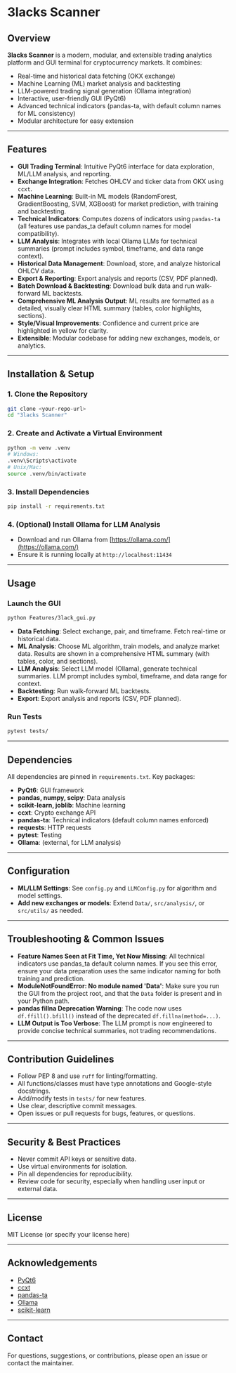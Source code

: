# 3lacks Scanner

## Overview

**3lacks Scanner** is a modern, modular, and extensible trading analytics platform and GUI terminal for cryptocurrency markets. It combines:
- Real-time and historical data fetching (OKX exchange)
- Machine Learning (ML) market analysis and backtesting
- LLM-powered trading signal generation (Ollama integration)
- Interactive, user-friendly GUI (PyQt6)
- Advanced technical indicators (pandas-ta, with default column names for ML consistency)
- Modular architecture for easy extension

---

## Features

- **GUI Trading Terminal**: Intuitive PyQt6 interface for data exploration, ML/LLM analysis, and reporting.
- **Exchange Integration**: Fetches OHLCV and ticker data from OKX using `ccxt`.
- **Machine Learning**: Built-in ML models (RandomForest, GradientBoosting, SVM, XGBoost) for market prediction, with training and backtesting.
- **Technical Indicators**: Computes dozens of indicators using `pandas-ta` (all features use pandas_ta default column names for model compatibility).
- **LLM Analysis**: Integrates with local Ollama LLMs for technical summaries (prompt includes symbol, timeframe, and data range context).
- **Historical Data Management**: Download, store, and analyze historical OHLCV data.
- **Export & Reporting**: Export analysis and reports (CSV, PDF planned).
- **Batch Download & Backtesting**: Download bulk data and run walk-forward ML backtests.
- **Comprehensive ML Analysis Output**: ML results are formatted as a detailed, visually clear HTML summary (tables, color highlights, sections).
- **Style/Visual Improvements**: Confidence and current price are highlighted in yellow for clarity.
- **Extensible**: Modular codebase for adding new exchanges, models, or analytics.

---

## Installation & Setup

### 1. **Clone the Repository**
```bash
git clone <your-repo-url>
cd "3lacks Scanner"
```

### 2. **Create and Activate a Virtual Environment**
```bash
python -m venv .venv
# Windows:
.venv\Scripts\activate
# Unix/Mac:
source .venv/bin/activate
```

### 3. **Install Dependencies**
```bash
pip install -r requirements.txt
```

### 4. **(Optional) Install Ollama for LLM Analysis**
- Download and run Ollama from [https://ollama.com/](https://ollama.com/)
- Ensure it is running locally at `http://localhost:11434`

---

## Usage

### **Launch the GUI**
```bash
python Features/3lack_gui.py
```

- **Data Fetching**: Select exchange, pair, and timeframe. Fetch real-time or historical data.
- **ML Analysis**: Choose ML algorithm, train models, and analyze market data. Results are shown in a comprehensive HTML summary (with tables, color, and sections).
- **LLM Analysis**: Select LLM model (Ollama), generate technical summaries. LLM prompt includes symbol, timeframe, and data range for context.
- **Backtesting**: Run walk-forward ML backtests.
- **Export**: Export analysis and reports (CSV, PDF planned).

### **Run Tests**
```bash
pytest tests/
```

---

## Dependencies

All dependencies are pinned in `requirements.txt`. Key packages:
- **PyQt6**: GUI framework
- **pandas, numpy, scipy**: Data analysis
- **scikit-learn, joblib**: Machine learning
- **ccxt**: Crypto exchange API
- **pandas-ta**: Technical indicators (default column names enforced)
- **requests**: HTTP requests
- **pytest**: Testing
- **Ollama**: (external, for LLM analysis)

---

## Configuration

- **ML/LLM Settings**: See `config.py` and `LLMConfig.py` for algorithm and model settings.
- **Add new exchanges or models**: Extend `Data/`, `src/analysis/`, or `src/utils/` as needed.

---

## Troubleshooting & Common Issues

- **Feature Names Seen at Fit Time, Yet Now Missing**: All technical indicators use pandas_ta default column names. If you see this error, ensure your data preparation uses the same indicator naming for both training and prediction.
- **ModuleNotFoundError: No module named 'Data'**: Make sure you run the GUI from the project root, and that the `Data` folder is present and in your Python path.
- **pandas fillna Deprecation Warning**: The code now uses `df.ffill().bfill()` instead of the deprecated `df.fillna(method=...)`.
- **LLM Output is Too Verbose**: The LLM prompt is now engineered to provide concise technical summaries, not trading recommendations.

---

## Contribution Guidelines

- Follow PEP 8 and use `ruff` for linting/formatting.
- All functions/classes must have type annotations and Google-style docstrings.
- Add/modify tests in `tests/` for new features.
- Use clear, descriptive commit messages.
- Open issues or pull requests for bugs, features, or questions.

---

## Security & Best Practices

- Never commit API keys or sensitive data.
- Use virtual environments for isolation.
- Pin all dependencies for reproducibility.
- Review code for security, especially when handling user input or external data.

---

## License

MIT License (or specify your license here)

---

## Acknowledgements

- [PyQt6](https://riverbankcomputing.com/software/pyqt/intro/)
- [ccxt](https://github.com/ccxt/ccxt)
- [pandas-ta](https://github.com/twopirllc/pandas-ta)
- [Ollama](https://ollama.com/)
- [scikit-learn](https://scikit-learn.org/)

---

## Contact

For questions, suggestions, or contributions, please open an issue or contact the maintainer. 